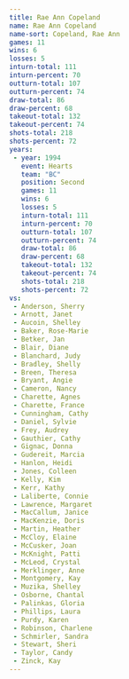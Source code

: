 ```yaml
---
title: Rae Ann Copeland
name: Rae Ann Copeland
name-sort: Copeland, Rae Ann
games: 11
wins: 6
losses: 5
inturn-total: 111
inturn-percent: 70
outturn-total: 107
outturn-percent: 74
draw-total: 86
draw-percent: 68
takeout-total: 132
takeout-percent: 74
shots-total: 218
shots-percent: 72
years:
 - year: 1994
   event: Hearts
   team: "BC"
   position: Second
   games: 11
   wins: 6
   losses: 5
   inturn-total: 111
   inturn-percent: 70
   outturn-total: 107
   outturn-percent: 74
   draw-total: 86
   draw-percent: 68
   takeout-total: 132
   takeout-percent: 74
   shots-total: 218
   shots-percent: 72
vs:
 - Anderson, Sherry
 - Arnott, Janet
 - Aucoin, Shelley
 - Baker, Rose-Marie
 - Betker, Jan
 - Blair, Diane
 - Blanchard, Judy
 - Bradley, Shelly
 - Breen, Theresa
 - Bryant, Angie
 - Cameron, Nancy
 - Charette, Agnes
 - Charette, France
 - Cunningham, Cathy
 - Daniel, Sylvie
 - Frey, Audrey
 - Gauthier, Cathy
 - Gignac, Donna
 - Gudereit, Marcia
 - Hanlon, Heidi
 - Jones, Colleen
 - Kelly, Kim
 - Kerr, Kathy
 - Laliberte, Connie
 - Lawrence, Margaret
 - MacCallum, Janice
 - MacKenzie, Doris
 - Martin, Heather
 - McCloy, Elaine
 - McCusker, Joan
 - McKnight, Patti
 - McLeod, Crystal
 - Merklinger, Anne
 - Montgomery, Kay
 - Muzika, Shelley
 - Osborne, Chantal
 - Palinkas, Gloria
 - Phillips, Laura
 - Purdy, Karen
 - Robinson, Charlene
 - Schmirler, Sandra
 - Stewart, Sheri
 - Taylor, Candy
 - Zinck, Kay
---
```

